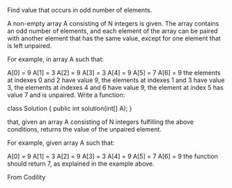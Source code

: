 Find value that occurs in odd number of elements.

A non-empty array A consisting of N integers is given. The array contains an odd number of elements, and each element of the array can be paired with another element that has the same value, except for one element that is left unpaired.

For example, in array A such that:

A[0] = 9  A[1] = 3  A[2] = 9
A[3] = 3  A[4] = 9  A[5] = 7
A[6] = 9
the elements at indexes 0 and 2 have value 9,
the elements at indexes 1 and 3 have value 3,
the elements at indexes 4 and 6 have value 9,
the element at index 5 has value 7 and is unpaired.
Write a function:

class Solution { public int solution(int[] A); }

that, given an array A consisting of N integers fulfilling the above conditions, returns the value of the unpaired element.

For example, given array A such that:

A[0] = 9  A[1] = 3  A[2] = 9
A[3] = 3  A[4] = 9  A[5] = 7
A[6] = 9
the function should return 7, as explained in the example above.

From Codility